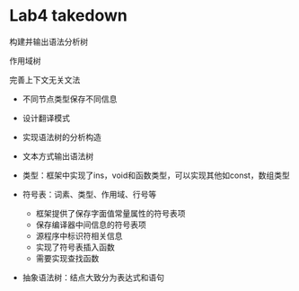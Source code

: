 # Lab4 takedown

构建并输出语法分析树

作用域树

完善上下文无关文法

- 不同节点类型保存不同信息
- 设计翻译模式
- 实现语法树的分析构造
- 文本方式输出语法树

- 类型：框架中实现了ins，void和函数类型，可以实现其他如const，数组类型
- 符号表：词素、类型、作用域、行号等
  - 框架提供了保存字面值常量属性的符号表项
  - 保存编译器中间信息的符号表项
  - 源程序中标识符相关信息
  - 实现了符号表插入函数
  - 需要实现查找函数
- 抽象语法树：结点大致分为表达式和语句